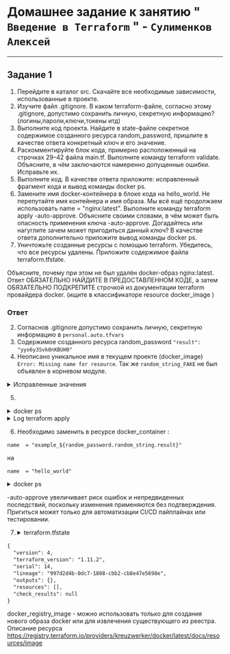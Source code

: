 # Домашнее задание к занятию " `Введение в Terraform` " - `Сулименков Алексей`

---

## Задание 1

1. Перейдите в каталог src. Скачайте все необходимые зависимости, использованные в проекте.
2. Изучите файл .gitignore. В каком terraform-файле, согласно этому .gitignore, допустимо сохранить личную, секретную информацию?(логины,пароли,ключи,токены итд)
3. Выполните код проекта. Найдите в state-файле секретное содержимое созданного ресурса random_password, пришлите в качестве ответа конкретный ключ и его значение.
4. Раскомментируйте блок кода, примерно расположенный на строчках 29–42 файла main.tf. Выполните команду terraform validate. Объясните, в чём заключаются намеренно допущенные ошибки. Исправьте их.
5. Выполните код. В качестве ответа приложите: исправленный фрагмент кода и вывод команды docker ps.
6. Замените имя docker-контейнера в блоке кода на hello_world. Не перепутайте имя контейнера и имя образа. Мы всё ещё продолжаем использовать name = "nginx:latest". Выполните команду terraform apply -auto-approve. Объясните своими словами, в чём может быть опасность применения ключа -auto-approve. Догадайтесь или нагуглите зачем может пригодиться данный ключ? В качестве ответа дополнительно приложите вывод команды docker ps.
7. Уничтожьте созданные ресурсы с помощью terraform. Убедитесь, что все ресурсы удалены. Приложите содержимое файла terraform.tfstate.

Объясните, почему при этом не был удалён docker-образ nginx:latest. Ответ ОБЯЗАТЕЛЬНО НАЙДИТЕ В ПРЕДОСТАВЛЕННОМ КОДЕ, а затем ОБЯЗАТЕЛЬНО ПОДКРЕПИТЕ строчкой из документации terraform провайдера docker. (ищите в классификаторе resource docker_image )

### Ответ

2. Согласнов .gitignore допустимо сохранить личную, секретную информацию в `personal.auto.tfvars`
3. Cодержимое созданного ресурса random_password `"result": "yyo6y3Svk0nKBUH0"`
4. Неописано уникальное имя в текущем проекте (docker_image) `Error: Missing name for resource`. Так же `random_string_FAKE` не был объявлен в корневом модуле.

<details> <summary>Исправленные значения</summary>

```bash

resource "docker_image" "nginx"{
  name         = "nginx:latest"
  keep_locally = true
}

resource "docker_container" "nginx" {
  image = docker_image.nginx.image_id
  name  = "example_${random_password.random_string.result}"

  ports {
    internal = 80
    external = 9090
  }
}

```

</details>

5.

<details> <summary>docker ps</summary>

![task1](https://github.com/biparasite/TER-HW01/blob/main/task_1.1.png "task1")

</details>

<details> <summary>Log terraform apply</summary>

```bash
random_password.random_string: Refreshing state... [id=none]

Terraform used the selected providers to generate the following execution plan. Resource actions are indicated with the following symbols:

- create

Terraform will perform the following actions:

\# docker_container.nginx will be created

- resource "docker_container" "nginx" {

  - attach = false
  - bridge = (known after apply)
  - command = (known after apply)
  - container_logs = (known after apply)
  - container_read_refresh_timeout_milliseconds = 15000
  - entrypoint = (known after apply)
  - env = (known after apply)
  - exit_code = (known after apply)
  - hostname = (known after apply)
  - id = (known after apply)
  - image = (known after apply)
  - init = (known after apply)
  - ipc_mode = (known after apply)
  - log_driver = (known after apply)
  - logs = false
  - must_run = true
  - name = (sensitive value)
  - network_data = (known after apply)
  - read_only = false
  - remove_volumes = true
  - restart = "no"
  - rm = false
  - runtime = (known after apply)
  - security_opts = (known after apply)
  - shm_size = (known after apply)
  - start = true
  - stdin_open = false
  - stop_signal = (known after apply)
  - stop_timeout = (known after apply)
  - tty = false
  - wait = false
  - wait_timeout = 60

  - healthcheck (known after apply)

  - labels (known after apply)

  - ports { + external = 9090 + internal = 80 + ip = "0.0.0.0" + protocol = "tcp"
    }
    }

\# docker_image.nginx will be created

- resource "docker_image" "nginx" {
  - id = (known after apply)
  - image_id = (known after apply)
  - keep_locally = true
  - name = "nginx:latest"
  - repo_digest = (known after apply)
    }

Plan: 2 to add, 0 to change, 0 to destroy.

Do you want to perform these actions?
Terraform will perform the actions described above.
Only 'yes' will be accepted to approve.

Enter a value: yes

docker_image.nginx: Creating...
docker_image.nginx: Still creating... [10s elapsed]
docker_image.nginx: Creation complete after 19s [id=sha256:1f94323bafb2ac98d25b664b8c48b884a8db9db3d9c98921b3b8ade588b2e676nginx:latest]
docker_container.nginx: Creating...
docker_container.nginx: Creation complete after 1s [id=0640c8e486e83fd938a22d843d102998385e3e6382a81448993d171ff19939c9]

Apply complete! Resources: 2 added, 0 changed, 0 destroyed.

```

</details>

6. Необходимо заменить в ресурсе docker_container :

```
name  = "example_${random_password.random_string.result}"
```

на

```
name  = "hello_world"
```

 <details> <summary>docker ps</summary>

![task1](https://github.com/biparasite/TER-HW01/blob/main/task_1.2.png "task1")

</details>

-auto-approve увеличивает риск ошибок и непредвиденных последствий, поскольку изменения применяются без подтверждения. Пригиться может только для автоматизации CI/CD пайплайнах или тестировании.

7.  <details> <summary>terraform.tfstate</summary>

```
{
  "version": 4,
  "terraform_version": "1.11.2",
  "serial": 14,
  "lineage": "997d2d4b-0dc7-1808-cbb2-cb8e47e5698e",
  "outputs": {},
  "resources": [],
  "check_results": null
}
```

</details>

docker_registry_image - можно использовать только для создания нового образа docker или для извлечения существующего из реестра. Описание ресурса https://registry.terraform.io/providers/kreuzwerker/docker/latest/docs/resources/image
